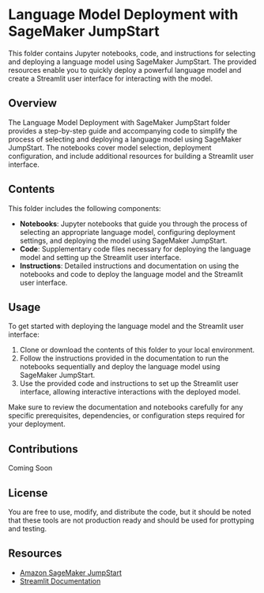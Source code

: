 # Language Model Deployment with SageMaker JumpStart

This folder contains Jupyter notebooks, code, and instructions for selecting and deploying a language model using SageMaker JumpStart. The provided resources enable you to quickly deploy a powerful language model and create a Streamlit user interface for interacting with the model.

## Overview

The Language Model Deployment with SageMaker JumpStart folder provides a step-by-step guide and accompanying code to simplify the process of selecting and deploying a language model using SageMaker JumpStart. The notebooks cover model selection, deployment configuration, and include additional resources for building a Streamlit user interface.

## Contents

This folder includes the following components:

- **Notebooks**: Jupyter notebooks that guide you through the process of selecting an appropriate language model, configuring deployment settings, and deploying the model using SageMaker JumpStart.
- **Code**: Supplementary code files necessary for deploying the language model and setting up the Streamlit user interface.
- **Instructions**: Detailed instructions and documentation on using the notebooks and code to deploy the language model and the Streamlit user interface.

## Usage

To get started with deploying the language model and the Streamlit user interface:

1. Clone or download the contents of this folder to your local environment.
2. Follow the instructions provided in the documentation to run the notebooks sequentially and deploy the language model using SageMaker JumpStart.
3. Use the provided code and instructions to set up the Streamlit user interface, allowing interactive interactions with the deployed model.

Make sure to review the documentation and notebooks carefully for any specific prerequisites, dependencies, or configuration steps required for your deployment.

## Contributions

Coming Soon

## License

You are free to use, modify, and distribute the code, but it should be noted that these tools are not production ready and should be used for prottyping and testing.

## Resources

- [Amazon SageMaker JumpStart](https://aws.amazon.com/sagemaker/jumpstart/)
- [Streamlit Documentation](https://docs.streamlit.io/)
